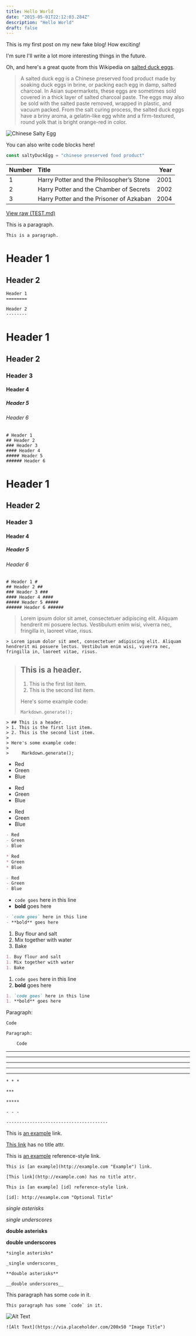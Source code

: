 ```yaml
---
title: Hello World
date: "2015-05-01T22:12:03.284Z"
description: "Hello World"
draft: false
---
```


This is my first post on my new fake blog! How exciting!

I'm sure I'll write a lot more interesting things in the future.

Oh, and here's a great quote from this Wikipedia on
[salted duck eggs](https://en.wikipedia.org/wiki/Salted_duck_egg).

> A salted duck egg is a Chinese preserved food product made by soaking duck
> eggs in brine, or packing each egg in damp, salted charcoal. In Asian
> supermarkets, these eggs are sometimes sold covered in a thick layer of salted
> charcoal paste. The eggs may also be sold with the salted paste removed,
> wrapped in plastic, and vacuum packed. From the salt curing process, the
> salted duck eggs have a briny aroma, a gelatin-like egg white and a
> firm-textured, round yolk that is bright orange-red in color.

![Chinese Salty Egg](./salty_egg.jpg)

You can also write code blocks here!

```js
const saltyDuckEgg = "chinese preserved food product"
```

| Number | Title                                    | Year |
| :----- | :--------------------------------------- | ---: |
| 1      | Harry Potter and the Philosopher’s Stone | 2001 |
| 2      | Harry Potter and the Chamber of Secrets  | 2002 |
| 3      | Harry Potter and the Prisoner of Azkaban | 2004 |

[View raw (TEST.md)](https://raw.github.com/adamschwartz/github-markdown-kitchen-sink/master/README.md)

This is a paragraph.

    This is a paragraph.

# Header 1

## Header 2

    Header 1
    ========

    Header 2
    --------

# Header 1

## Header 2

### Header 3

#### Header 4

##### Header 5

###### Header 6

    # Header 1
    ## Header 2
    ### Header 3
    #### Header 4
    ##### Header 5
    ###### Header 6

# Header 1

## Header 2

### Header 3

#### Header 4

##### Header 5

###### Header 6

    # Header 1 #
    ## Header 2 ##
    ### Header 3 ###
    #### Header 4 ####
    ##### Header 5 #####
    ###### Header 6 ######

> Lorem ipsum dolor sit amet, consectetuer adipiscing elit. Aliquam hendrerit mi posuere lectus. Vestibulum enim wisi, viverra nec, fringilla in, laoreet vitae, risus.

    > Lorem ipsum dolor sit amet, consectetuer adipiscing elit. Aliquam hendrerit mi posuere lectus. Vestibulum enim wisi, viverra nec, fringilla in, laoreet vitae, risus.

> ## This is a header.
>
> 1. This is the first list item.
> 2. This is the second list item.
>
> Here's some example code:
>
>     Markdown.generate();

    > ## This is a header.
    > 1. This is the first list item.
    > 2. This is the second list item.
    >
    > Here's some example code:
    >
    >     Markdown.generate();

- Red
- Green
- Blue

* Red
* Green
* Blue

- Red
- Green
- Blue

```markdown
- Red
- Green
- Blue

* Red
* Green
* Blue

- Red
- Green
- Blue
```

- `code goes` here in this line
- **bold** goes here

```markdown
- `code goes` here in this line
- **bold** goes here
```

1. Buy flour and salt
1. Mix together with water
1. Bake

```markdown
1. Buy flour and salt
1. Mix together with water
1. Bake
```

1. `code goes` here in this line
1. **bold** goes here

```markdown
1. `code goes` here in this line
1. **bold** goes here
```

Paragraph:

    Code

<!-- -->

    Paragraph:

        Code

---

---

---

---

---

    * * *

    ***

    *****

    - - -

    ---------------------------------------

This is [an example](http://example.com "Example") link.

[This link](http://example.com) has no title attr.

This is [an example][id] reference-style link.

[id]: http://example.com "Optional Title"

    This is [an example](http://example.com "Example") link.

    [This link](http://example.com) has no title attr.

    This is [an example] [id] reference-style link.

    [id]: http://example.com "Optional Title"

_single asterisks_

_single underscores_

**double asterisks**

**double underscores**

    *single asterisks*

    _single underscores_

    **double asterisks**

    __double underscores__

This paragraph has some `code` in it.

    This paragraph has some `code` in it.

![Alt Text](https://via.placeholder.com/200x50 "Image Title")

    ![Alt Text](https://via.placeholder.com/200x50 "Image Title")

